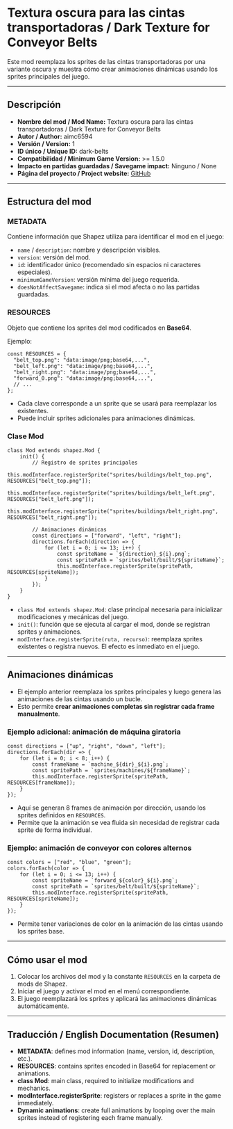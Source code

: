 # Textura oscura para las cintas transportadoras / Dark Texture for Conveyor Belts

Este mod reemplaza los sprites de las cintas transportadoras por una variante oscura y muestra cómo crear animaciones dinámicas usando los sprites principales del juego.

------

## Descripción

- **Nombre del mod / Mod Name:** Textura oscura para las cintas transportadoras / Dark Texture for Conveyor Belts
- **Autor / Author:** aimc6594
- **Versión / Version:** 1
- **ID único / Unique ID:** dark-belts
- **Compatibilidad / Minimum Game Version:** >= 1.5.0
- **Impacto en partidas guardadas / Savegame impact:** Ninguno / None
- **Página del proyecto / Project website:** [GitHub](https://github.com/aimc6594/Shapez-and-Mods)

------

## Estructura del mod

### METADATA

Contiene información que Shapez utiliza para identificar el mod en el juego:

- `name` / `description`: nombre y descripción visibles.
- `version`: versión del mod.
- `id`: identificador único (recomendado sin espacios ni caracteres especiales).
- `minimumGameVersion`: versión mínima del juego requerida.
- `doesNotAffectSavegame`: indica si el mod afecta o no las partidas guardadas.

### RESOURCES

Objeto que contiene los sprites del mod codificados en **Base64**.

Ejemplo:

```
const RESOURCES = {
  "belt_top.png": "data:image/png;base64,...",
  "belt_left.png": "data:image/png;base64,...",
  "belt_right.png": "data:image/png;base64,...",
  "forward_0.png": "data:image/png;base64,...",
  // ...
};
```

- Cada clave corresponde a un sprite que se usará para reemplazar los existentes.
- Puede incluir sprites adicionales para animaciones dinámicas.

### Clase Mod

```
class Mod extends shapez.Mod {
    init() {
        // Registro de sprites principales
        this.modInterface.registerSprite("sprites/buildings/belt_top.png", RESOURCES["belt_top.png"]);
        this.modInterface.registerSprite("sprites/buildings/belt_left.png", RESOURCES["belt_left.png"]);
        this.modInterface.registerSprite("sprites/buildings/belt_right.png", RESOURCES["belt_right.png"]);

        // Animaciones dinámicas
        const directions = ["forward", "left", "right"];
        directions.forEach(direction => {
            for (let i = 0; i <= 13; i++) {
                const spriteName = `${direction}_${i}.png`;
                const spritePath = `sprites/belt/built/${spriteName}`;
                this.modInterface.registerSprite(spritePath, RESOURCES[spriteName]);
            }
        });
    }
}
```

- `class Mod extends shapez.Mod`: clase principal necesaria para inicializar modificaciones y mecánicas del juego.
- `init()`: función que se ejecuta al cargar el mod, donde se registran sprites y animaciones.
- `modInterface.registerSprite(ruta, recurso)`: reemplaza sprites existentes o registra nuevos. El efecto es inmediato en el juego.

------

## Animaciones dinámicas

- El ejemplo anterior reemplaza los sprites principales y luego genera las animaciones de las cintas usando un bucle.
- Esto permite **crear animaciones completas sin registrar cada frame manualmente**.

### Ejemplo adicional: animación de máquina giratoria

```
const directions = ["up", "right", "down", "left"];
directions.forEach(dir => {
    for (let i = 0; i < 8; i++) {
        const frameName = `machine_${dir}_${i}.png`;
        const spritePath = `sprites/machines/${frameName}`;
        this.modInterface.registerSprite(spritePath, RESOURCES[frameName]);
    }
});
```

- Aquí se generan 8 frames de animación por dirección, usando los sprites definidos en `RESOURCES`.
- Permite que la animación se vea fluida sin necesidad de registrar cada sprite de forma individual.

### Ejemplo: animación de conveyor con colores alternos

```
const colors = ["red", "blue", "green"];
colors.forEach(color => {
    for (let i = 0; i <= 13; i++) {
        const spriteName = `forward_${color}_${i}.png`;
        const spritePath = `sprites/belt/built/${spriteName}`;
        this.modInterface.registerSprite(spritePath, RESOURCES[spriteName]);
    }
});
```

- Permite tener variaciones de color en la animación de las cintas usando los sprites base.

------

## Cómo usar el mod

1. Colocar los archivos del mod y la constante `RESOURCES` en la carpeta de mods de Shapez.
2. Iniciar el juego y activar el mod en el menú correspondiente.
3. El juego reemplazará los sprites y aplicará las animaciones dinámicas automáticamente.

------

## Traducción / English Documentation (Resumen)

- **METADATA**: defines mod information (name, version, id, description, etc.).
- **RESOURCES**: contains sprites encoded in Base64 for replacement or animations.
- **class Mod**: main class, required to initialize modifications and mechanics.
- **modInterface.registerSprite**: registers or replaces a sprite in the game immediately.
- **Dynamic animations**: create full animations by looping over the main sprites instead of registering each frame manually.